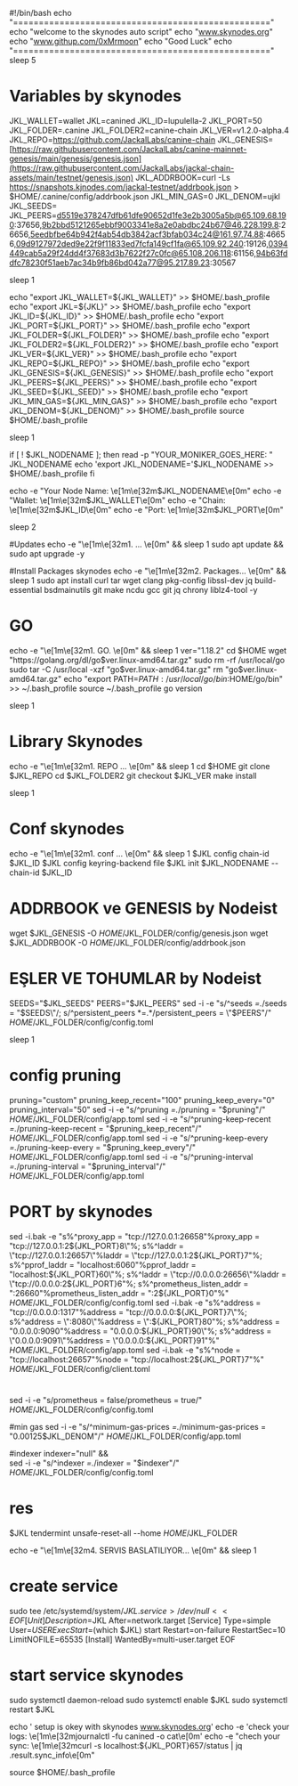 #!/bin/bash
echo "=================================================="
echo "welcome to the skynodes auto script"
echo "www.skynodes.org"
echo "www.githup.com/0xMrmoon"
echo "Good Luck"
echo "=================================================="
sleep 5

# Variables by skynodes
JKL_WALLET=wallet
JKL=canined
JKL_ID=lupulella-2
JKL_PORT=50
JKL_FOLDER=.canine
JKL_FOLDER2=canine-chain
JKL_VER=v1.2.0-alpha.4
JKL_REPO=https://github.com/JackalLabs/canine-chain
JKL_GENESIS=[https://raw.githubusercontent.com/JackalLabs/canine-mainnet-genesis/main/genesis/genesis.json](https://raw.githubusercontent.com/JackalLabs/jackal-chain-assets/main/testnet/genesis.json)
JKL_ADDRBOOK=curl -Ls https://snapshots.kjnodes.com/jackal-testnet/addrbook.json > $HOME/.canine/config/addrbook.json
JKL_MIN_GAS=0
JKL_DENOM=ujkl
JKL_SEEDS=
JKL_PEERS=d5519e378247dfb61dfe90652d1fe3e2b3005a5b@65.109.68.190:37656,9b2bbd5121265ebbf9003341e8a2e0abdbc24b67@46.228.199.8:26656,5eedbfbe64b942f4ab54db3842acf3bfab034c24@161.97.74.88:46656,09d9127972ded9e22f9f11833ed7fcfa149cf1fa@65.109.92.240:19126,0394449cab5a29f24dd4f37683d3b7622f27c0fc@65.108.206.118:61156,94b63fddfc78230f51aeb7ac34b9fb86bd042a77@95.217.89.23:30567


sleep 1

echo "export JKL_WALLET=${JKL_WALLET}" >> $HOME/.bash_profile
echo "export JKL=${JKL}" >> $HOME/.bash_profile
echo "export JKL_ID=${JKL_ID}" >> $HOME/.bash_profile
echo "export JKL_PORT=${JKL_PORT}" >> $HOME/.bash_profile
echo "export JKL_FOLDER=${JKL_FOLDER}" >> $HOME/.bash_profile
echo "export JKL_FOLDER2=${JKL_FOLDER2}" >> $HOME/.bash_profile
echo "export JKL_VER=${JKL_VER}" >> $HOME/.bash_profile
echo "export JKL_REPO=${JKL_REPO}" >> $HOME/.bash_profile
echo "export JKL_GENESIS=${JKL_GENESIS}" >> $HOME/.bash_profile
echo "export JKL_PEERS=${JKL_PEERS}" >> $HOME/.bash_profile
echo "export JKL_SEED=${JKL_SEED}" >> $HOME/.bash_profile
echo "export JKL_MIN_GAS=${JKL_MIN_GAS}" >> $HOME/.bash_profile
echo "export JKL_DENOM=${JKL_DENOM}" >> $HOME/.bash_profile
source $HOME/.bash_profile

sleep 1

if [ ! $JKL_NODENAME ]; then
	read -p "YOUR_MONIKER_GOES_HERE: " JKL_NODENAME
	echo 'export JKL_NODENAME='$JKL_NODENAME >> $HOME/.bash_profile
fi

echo -e "Your Node Name: \e[1m\e[32m$JKL_NODENAME\e[0m"
echo -e "Wallet: \e[1m\e[32m$JKL_WALLET\e[0m"
echo -e "Chain: \e[1m\e[32m$JKL_ID\e[0m"
echo -e "Port: \e[1m\e[32m$JKL_PORT\e[0m"

sleep 2


#Updates
echo -e "\e[1m\e[32m1. ... \e[0m" && sleep 1
sudo apt update && sudo apt upgrade -y


#Install Packages skynodes
echo -e "\e[1m\e[32m2. Packages... \e[0m" && sleep 1
sudo apt install curl tar wget clang pkg-config libssl-dev jq build-essential bsdmainutils git make ncdu gcc git jq chrony liblz4-tool -y

# GO 
echo -e "\e[1m\e[32m1. GO. \e[0m" && sleep 1
ver="1.18.2"
cd $HOME
wget "https://golang.org/dl/go$ver.linux-amd64.tar.gz"
sudo rm -rf /usr/local/go
sudo tar -C /usr/local -xzf "go$ver.linux-amd64.tar.gz"
rm "go$ver.linux-amd64.tar.gz"
echo "export PATH=$PATH:/usr/local/go/bin:$HOME/go/bin" >> ~/.bash_profile
source ~/.bash_profile
go version


sleep 1

# Library Skynodes
echo -e "\e[1m\e[32m1. REPO ... \e[0m" && sleep 1
cd $HOME
git clone $JKL_REPO
cd $JKL_FOLDER2
git checkout $JKL_VER
make install

sleep 1

# Conf skynodes
echo -e "\e[1m\e[32m1. conf ... \e[0m" && sleep 1
$JKL config chain-id $JKL_ID
$JKL config keyring-backend file
$JKL init $JKL_NODENAME --chain-id $JKL_ID

# ADDRBOOK ve GENESIS by Nodeist
wget $JKL_GENESIS -O $HOME/$JKL_FOLDER/config/genesis.json
wget $JKL_ADDRBOOK -O $HOME/$JKL_FOLDER/config/addrbook.json

# EŞLER VE TOHUMLAR by Nodeist
SEEDS="$JKL_SEEDS"
PEERS="$JKL_PEERS"
sed -i -e "s/^seeds *=.*/seeds = \"$SEEDS\"/; s/^persistent_peers *=.*/persistent_peers = \"$PEERS\"/" $HOME/$JKL_FOLDER/config/config.toml

sleep 1


# config pruning
pruning="custom"
pruning_keep_recent="100"
pruning_keep_every="0"
pruning_interval="50"
sed -i -e "s/^pruning *=.*/pruning = \"$pruning\"/" $HOME/$JKL_FOLDER/config/app.toml
sed -i -e "s/^pruning-keep-recent *=.*/pruning-keep-recent = \"$pruning_keep_recent\"/" $HOME/$JKL_FOLDER/config/app.toml
sed -i -e "s/^pruning-keep-every *=.*/pruning-keep-every = \"$pruning_keep_every\"/" $HOME/$JKL_FOLDER/config/app.toml
sed -i -e "s/^pruning-interval *=.*/pruning-interval = \"$pruning_interval\"/" $HOME/$JKL_FOLDER/config/app.toml


# PORT by skynodes
sed -i.bak -e "s%^proxy_app = \"tcp://127.0.0.1:26658\"%proxy_app = \"tcp://127.0.0.1:2${JKL_PORT}8\"%; s%^laddr = \"tcp://127.0.0.1:26657\"%laddr = \"tcp://127.0.0.1:2${JKL_PORT}7\"%; s%^pprof_laddr = \"localhost:6060\"%pprof_laddr = \"localhost:${JKL_PORT}60\"%; s%^laddr = \"tcp://0.0.0.0:26656\"%laddr = \"tcp://0.0.0.0:2${JKL_PORT}6\"%; s%^prometheus_listen_addr = \":26660\"%prometheus_listen_addr = \":2${JKL_PORT}0\"%" $HOME/$JKL_FOLDER/config/config.toml
sed -i.bak -e "s%^address = \"tcp://0.0.0.0:1317\"%address = \"tcp://0.0.0.0:${JKL_PORT}7\"%; s%^address = \":8080\"%address = \":${JKL_PORT}80\"%; s%^address = \"0.0.0.0:9090\"%address = \"0.0.0.0:${JKL_PORT}90\"%; s%^address = \"0.0.0.0:9091\"%address = \"0.0.0.0:${JKL_PORT}91\"%" $HOME/$JKL_FOLDER/config/app.toml
sed -i.bak -e "s%^node = \"tcp://localhost:26657\"%node = \"tcp://localhost:2${JKL_PORT}7\"%" $HOME/$JKL_FOLDER/config/client.toml

#
sed -i -e "s/prometheus = false/prometheus = true/" $HOME/$JKL_FOLDER/config/config.toml

#min gas
sed -i -e "s/^minimum-gas-prices *=.*/minimum-gas-prices = \"0.00125$JKL_DENOM\"/" $HOME/$JKL_FOLDER/config/app.toml

#indexer 
indexer="null" && \
sed -i -e "s/^indexer *=.*/indexer = \"$indexer\"/" $HOME/$JKL_FOLDER/config/config.toml

# res
$JKL tendermint unsafe-reset-all --home $HOME/$JKL_FOLDER

echo -e "\e[1m\e[32m4. SERVIS BASLATILIYOR... \e[0m" && sleep 1
# create service
sudo tee /etc/systemd/system/$JKL.service > /dev/null <<EOF
[Unit]
Description=$JKL
After=network.target
[Service]
Type=simple
User=$USER
ExecStart=$(which $JKL) start
Restart=on-failure
RestartSec=10
LimitNOFILE=65535
[Install]
WantedBy=multi-user.target
EOF


# start service  skynodes
sudo systemctl daemon-reload
sudo systemctl enable $JKL
sudo systemctl restart $JKL

echo ' setup is okey with skynodes  www.skynodes.org'
echo -e 'check your logs: \e[1m\e[32mjournalctl -fu canined -o cat\e[0m'
echo -e "chech your sync: \e[1m\e[32mcurl -s localhost:${JKL_PORT}657/status | jq .result.sync_info\e[0m"

source $HOME/.bash_profile
